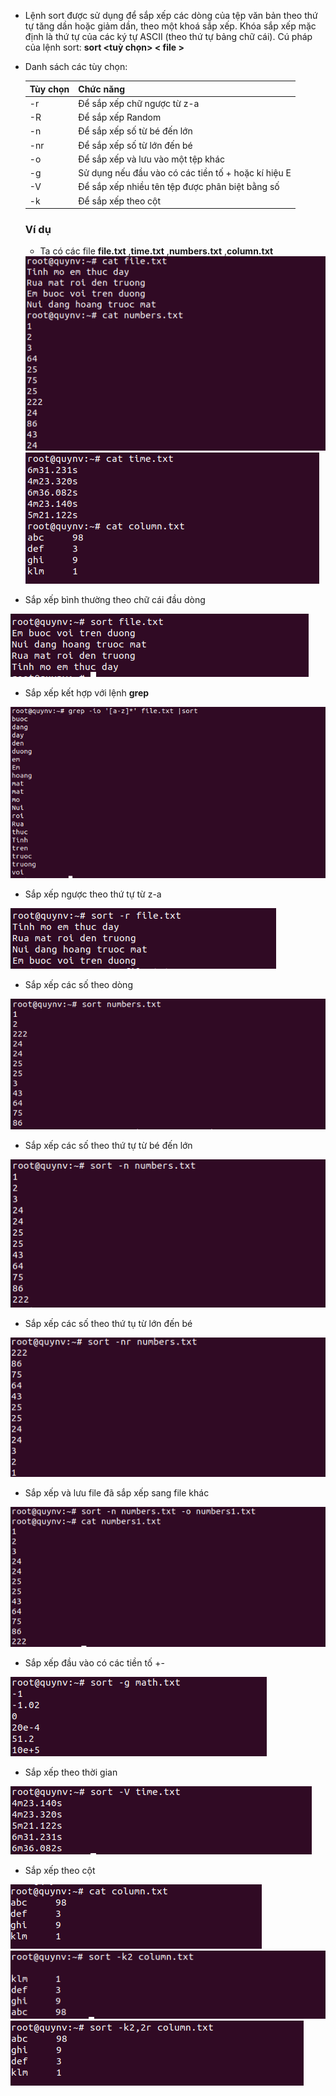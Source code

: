 -	Lệnh sort được sử dụng để sắp xếp các dòng của tệp văn bản theo thứ tự tăng dần hoặc giảm dần, theo một khoá sắp xếp. Khóa sắp xếp mặc định là thứ tự của các ký tự ASCII (theo thứ tự bảng chữ cái). Cú pháp của lệnh sort: **sort <tuỳ chọn> < file >**
- Danh sách các tùy chọn:
  
  | Tùy chọn | Chức năng
  | -------- | -----------
  | -r | Để sắp xếp chữ ngược từ z-a
  | -R | Để sắp xếp Random
  | -n | Để sắp xếp số từ bé đến lớn
  | -nr | Để sắp xếp số từ lớn đến bé
  | -o | Để sắp xếp và lưu vào một tệp khác
  | -g | Sử dụng nếu đầu vào có các tiền tố + hoặc kí hiệu E
  | -V | Để sắp xếp nhiều tên tệp được phân biệt bằng số
  | -k | Để sắp xếp theo cột
  
  ### Ví dụ
  
  - Ta có các file **file.txt** ,**time.txt** ,**numbers.txt** ,**column.txt**
  
  <img src="https://github.com/lean15998/Linux/blob/main/images/20.01.PNG">
  
  
  
  <img src="https://github.com/lean15998/Linux/blob/main/images/20.02.PNG">
  

  
 - Sắp xếp bình thường theo chữ cái đầu dòng

 <img src="https://github.com/lean15998/Linux/blob/main/images/20.31.PNG">
 
 - Sắp xếp kết hợp với lệnh **grep**
 
 <img src="https://github.com/lean15998/Linux/blob/main/images/20.04.PNG">
 
 - Sắp xếp ngược theo thứ tự từ z-a

 <img src="https://github.com/lean15998/Linux/blob/main/images/20.03.PNG">
 
 - Sắp xếp các số theo dòng
 
 <img src="https://github.com/lean15998/Linux/blob/main/images/20.05.PNG">
 
 - Sắp xếp các số theo thứ tự từ bé đến lớn

 <img src="https://github.com/lean15998/Linux/blob/main/images/20.06.PNG">

- Sắp xếp các số theo thứ tụ từ lớn đến bé

 <img src="https://github.com/lean15998/Linux/blob/main/images/20.07.PNG">
 
 - Sắp xếp và lưu file đã sắp xếp sang file khác

<img src="https://github.com/lean15998/Linux/blob/main/images/20.08.PNG">

- Sắp xếp đầu vào có các tiền tố +-

<img src="https://github.com/lean15998/Linux/blob/main/images/20.09.PNG">

- Sắp xếp theo thời gian

<img src="https://github.com/lean15998/Linux/blob/main/images/20.10.PNG">

- Sắp xếp theo cột

 <img src="https://github.com/lean15998/Linux/blob/main/images/20.11.PNG">
 
 <img src="https://github.com/lean15998/Linux/blob/main/images/20.12.PNG">
 
  <img src="https://github.com/lean15998/Linux/blob/main/images/20.13.PNG">
 
